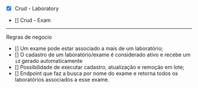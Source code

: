 - [x] Crud - Laboratory
- [] Crud - Exam
---
Regras de negocio
- [] Um exame pode estar associado a mais de um laboratório;
- [] O cadastro de um laboratório/exame é considerado ativo e recebe um `id` gerado automaticamente
- [] Possibilidade de executar cadastro, atualização e remoção em lote;
- [] Endpoint que faz a busca por nome do exame e retorna todos os laboratórios associados a
esse exame.


